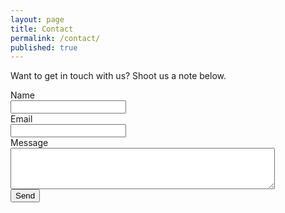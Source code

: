 ```yaml
---
layout: page
title: Contact
permalink: /contact/
published: true
---
```

Want to get in touch with us? Shoot us a note below.

<form id="contact-form" action="https://formspree.io/breakingespanol@gmail.com" method="POST">		
		Name<br/><input type="text" name="name"><br/>
    Email<br/><input type="email" name="_replyto"><br/>
		Message<br/><textarea rows="4" cols="50" name="comment" form="contact-form"></textarea><br/>
    <input type="submit" value="Send">
</form>
